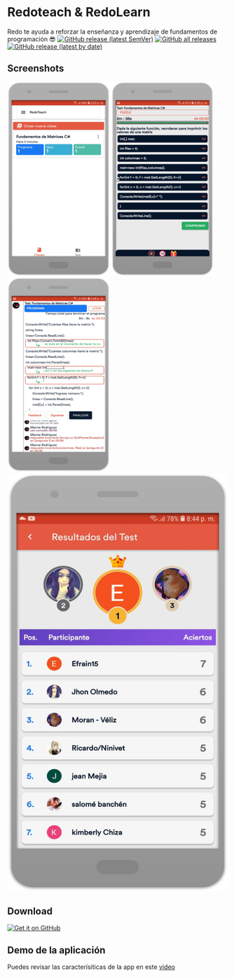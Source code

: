 # Redoteach & RedoLearn
Redo te ayuda a reforzar la enseñanza y aprendizaje de fundamentos de programación 😎
[![GitHub release (latest SemVer)](https://img.shields.io/github/v/release/m4nn3/redo.svg?logo=github&label=GitHub)](https://github.com/m4nn3/redo/releases/latest)
[![GitHub all releases](https://img.shields.io/github/downloads/m4nn3/redo/total)](https://github.com/m4nn3/redo/releases/latest)
[![GitHub release (latest by date)](https://img.shields.io/github/downloads/m4nn3/redo/latest/total)](https://github.com/m4nn3/redo/releases/latest)
## Screenshots
<img src="https://raw.githubusercontent.com/M4NN3/redo/main/screenshots/0.png" height="444"><img src="https://raw.githubusercontent.com/M4NN3/redo/main/screenshots/2.png" height="444"><img src="https://raw.githubusercontent.com/M4NN3/redo/main/screenshots/3.png" height="444"><img src="https://raw.githubusercontent.com/M4NN3/redo/main/screenshots/1.png">

## Download
[<img src="https://raw.githubusercontent.com/andOTP/andOTP/master/assets/badges/get-it-on-github.png" alt="Get it on GitHub" height="75">](https://github.com/M4NN3/redo/releases/latest)

## Demo de la aplicación
Puedes revisar las caracterísiticas de la app en este [video](https://youtu.be/kT4g0MA8CX0)



